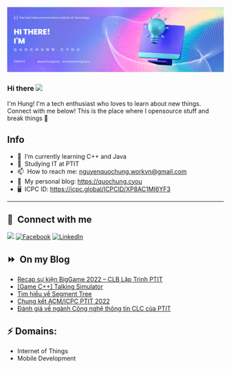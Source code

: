 <img src="header.png"></img>
---
### Hi there <a href="https://www.quochung.cyou/"><img src="https://media.giphy.com/media/hvRJCLFzcasrR4ia7z/giphy.gif" width="5%"></a>
I'm Hung! I'm a tech enthusiast who loves to learn about new things. Connect with me below!
This is the place where I opensource stuff and break things :rofl: 

## Info
- 🌱 &nbsp;I’m currently learning C++ and Java 
- 🔭 &nbsp;Studying IT at PTIT
- 📫 &nbsp;How to reach me: nguyenquochung.workvn@gmail.com
- 🔗 &nbsp;My personal blog: https://quochung.cyou
- 🖥️ &nbsp;ICPC ID: https://icpc.global/ICPCID/XP8AC1MI6YF3
---

## 🔗 &nbsp;**Connect with me**


<a href="mailto:nguyenquochung.workvn@gmail.com"><img src="https://img.shields.io/badge/e‑mail-D14836.svg?style=for-the-badge&logo=GMail&logoColor=white"/></a>
[![Facebook](https://img.shields.io/badge/Facebook-1877F2?style=for-the-badge&logo=facebook&logoColor=white)](https://facebook.com/quochung.cyou) 
[![LinkedIn](https://img.shields.io/badge/LinkedIn-0077B5?style=for-the-badge&logo=linkedin&logoColor=white)](https://linkedin.com/in/quochungcyou) 


## ⏩ &nbsp;On my Blog
<!-- BLOG-POST-LIST:START -->
- [Recap sự kiện BigGame 2022 – CLB Lập Trình PTIT](https://quochung.cyou/recap-su-kien-biggame-2022-clb-lap-trinh-ptit/)
- [[Game C++] Talking Simulator](https://quochung.cyou/game-c-talking-simulator%ef%bf%bc/)
- [Tìm hiểu về Segment Tree](https://quochung.cyou/tim-hieu-ve-segment-tree/)
- [Chung kết ACM/ICPC PTIT 2022](https://quochung.cyou/chung-ket-acm-icpc-ptit-2022/)
- [Đánh giá về ngành Công nghệ thông tin CLC của PTIT](https://quochung.cyou/thong-tin-ve-nganh-cong-nghe-thong-tin-clc-cua-ptit/)
<!-- BLOG-POST-LIST:END -->

## ⚡ Domains:
- Internet of Things
- Mobile Development
